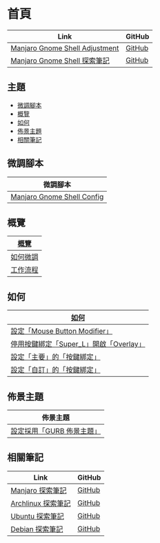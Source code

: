 

# 首頁

| Link | GitHub |
| ---- | ------ |
| [Manjaro Gnome Shell Adjustment](https://samwhelp.github.io/manjaro-gnome-shell-adjustment/) | [GitHub](https://github.com/samwhelp/manjaro-gnome-shell-adjustment) |
| [Manjaro Gnome Shell 探索筆記](https://samwhelp.github.io/note-about-manjaro-gnome-shell/) | [GitHub](https://github.com/samwhelp/note-about-manjaro-gnome-shell) |




## 主題

* [微調腳本](#微調腳本)
* [概覽](#概覽)
* [如何](#如何)
* [佈景主題](#佈景主題)
* [相關筆記](#相關筆記)




## 微調腳本

| 微調腳本 |
| -------- |
| [Manjaro Gnome Shell Config](https://github.com/samwhelp/manjaro-gnome-shell-adjustment/tree/main/prototype/main) |




## 概覽

| [概覽](https://samwhelp.github.io/note-about-manjaro-gnome-shell/read/guide.html) |
| ----------------- |
| [如何微調](https://samwhelp.github.io/note-about-manjaro-gnome-shell/read/guide/customize.html) |
| [工作流程](https://samwhelp.github.io/note-about-manjaro-gnome-shell/read/guide/workflow.html) |




## 如何

| [如何](https://samwhelp.github.io/note-about-manjaro-gnome-shell/read/howto.html) |
| ------- |
| [設定「Mouse Button Modifier」](https://samwhelp.github.io/note-about-manjaro-gnome-shell/read/howto/config-mouse-button-modifier.html) |
| [停用按鍵綁定「Super_L」開啟「Overlay」](https://samwhelp.github.io/note-about-manjaro-gnome-shell/read/howto/disable-keybind-open-overlay.html) |
| [設定「主要」的「按鍵綁定」](https://samwhelp.github.io/note-about-manjaro-gnome-shell/read/howto/config-keybind/config-keybind-main.html) |
| [設定「自訂」的「按鍵綁定」](https://samwhelp.github.io/note-about-manjaro-gnome-shell/read/howto/config-keybind/config-keybind-custom.html) |




## 佈景主題

| 佈景主題 |
| -------- |
| [設定採用「GURB 佈景主題」](https://samwhelp.github.io/note-about-manjaro-gnome-shell/read/subject/grub.html) |




## 相關筆記

| Link | GitHub |
| ---- | ------ |
| [Manjaro 探索筆記](https://samwhelp.github.io/note-about-manjaro/) | [GitHub](https://github.com/samwhelp/note-about-manjaro) |
| [Archlinux 探索筆記](https://samwhelp.github.io/note-about-archlinux/) | [GitHub](https://github.com/samwhelp/note-about-archlinux) |
| [Ubuntu 探索筆記](https://samwhelp.github.io/note-about-ubuntu/) | [GitHub](https://github.com/samwhelp/note-about-ubuntu) |
| [Debian 探索筆記](https://samwhelp.github.io/note-about-debian/) | [GitHub](https://github.com/samwhelp/note-about-debian) |
